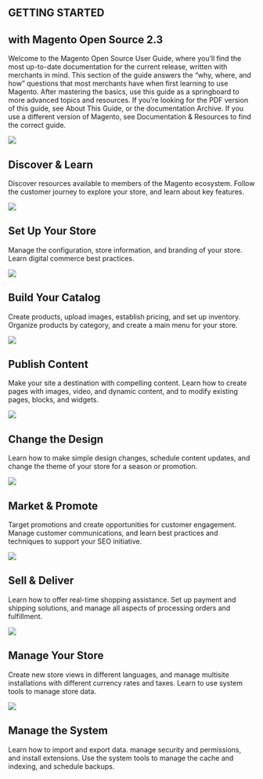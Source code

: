 GETTING STARTED
--
## with Magento Open Source 2.3

Welcome to the Magento Open Source User Guide, where you’ll find the most up-to-date documentation for the current release, written with merchants in mind. This section of the guide answers the “why, where, and how” questions that most merchants have when first learning to use Magento. After mastering the basics, use this guide as a springboard to more advanced topics and resources. If you’re looking for the PDF version of this guide, see About This Guide, or the documentation Archive. If you use a different version of Magento, see Documentation & Resources to find the correct guide.

![](https://docs.magento.com/m2/ce/user_guide/Resources/Images/assets/icon-discover-learn.png)
## Discover & Learn

Discover resources available to members of the Magento ecosystem. Follow the customer journey to explore your store, and learn about key features.

![](https://docs.magento.com/m2/ce/user_guide/Resources/Images/assets/icon-store.png)
## Set Up Your Store

Manage the configuration, store information, and branding of your store. Learn digital commerce best practices.

![](https://docs.magento.com/m2/ce/user_guide/Resources/Images/assets/icon-build-your-catalog.png)
## Build Your Catalog

Create products, upload images, establish pricing, and set up inventory. Organize products by category, and create a main menu for your store.

![](https://docs.magento.com/m2/ce/user_guide/Resources/Images/assets/icon-publish.png)
## Publish Content

Make your site a destination with compelling content. Learn how to create pages with images, video, and dynamic content, and to modify existing pages, blocks, and widgets.

![](https://docs.magento.com/m2/ce/user_guide/Resources/Images/assets/icon-change-the-design.png)
## Change the Design

Learn how to make simple design changes, schedule content updates, and change the theme of your store for a season or promotion.

![](https://docs.magento.com/m2/ce/user_guide/Resources/Images/assets/icon-market-and-promote.png)
## Market & Promote

Target promotions and create opportunities for customer engagement. Manage customer communications, and learn best practices and techniques to support your SEO initiative.

![](https://docs.magento.com/m2/ce/user_guide/Resources/Images/assets/icon-get.png)
## Sell & Deliver

Learn how to offer real-time shopping assistance. Set up payment and shipping solutions, and manage all aspects of processing orders and fulfillment.

![](https://docs.magento.com/m2/ce/user_guide/Resources/Images/assets/icon-manage.png)
## Manage Your Store

Create new store views in different languages, and manage multisite installations with different currency rates and taxes. Learn to use system tools to manage store data.

![](https://docs.magento.com/m2/ce/user_guide/Resources/Images/assets/icon-manage-the-system.png)
## Manage the System

Learn how to import and export data. manage security and permissions, and install extensions. Use the system tools to manage the cache and indexing, and schedule backups.
